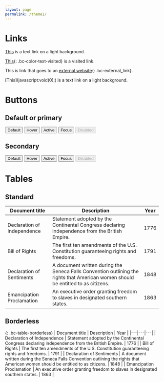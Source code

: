 ```yaml
---
layout: page
permalink: /theme1/
---
```

# Links

[This](javascript:void(0);) is a text link on a light background.

[This](https://18f.gsa.gov){: .bc-color-text-visited} is a visited link.

This is link that goes to an [external website](https://18f.gsa.gov){: .bc-external_link}.

<div class="bc-background-dark" markdown="1">
  [This](javascript:void(0);) is a text link on a light background.
</div>

# Buttons
## Default or primary
<button class="">Default</button>
<button class=" bc-button-hover">Hover</button>
<button class=" bc-button-active">Active</button>
<button class=" bc-focus">Focus</button>
<button class="" disabled>Disabled</button>
## Secondary
<button class="bc-button-secondary">Default</button>
<button class="bc-button-secondary bc-button-hover">Hover</button>
<button class="bc-button-secondary bc-button-active">Active</button>
<button class="bc-button-secondary bc-focus">Focus</button>
<button class="bc-button-secondary" disabled>Disabled</button>

# Tables
## Standard

| Document title  | Description  | Year |
|---|---|---|
| Declaration of Independence  | Statement adopted by the Continental Congress declaring independence from the British Empire. | 1776 |
|  Bill of Rights | The first ten amendments of the U.S. Constitution guaranteeing rights and freedoms. | 1791 |
| Declaration of Sentiments  | A document written during the Seneca Falls Convention outlining the rights that American women should be entitled to as citizens. | 1848 |
| Emancipation Proclamation  | An executive order granting freedom to slaves in designated southern states. | 1863 |

## Borderless

{: .bc-table-borderless}
| Document title  | Description  | Year |
|---|---|---|
| Declaration of Independence  | Statement adopted by the Continental Congress declaring independence from the British Empire. | 1776 |
|  Bill of Rights | The first ten amendments of the U.S. Constitution guaranteeing rights and freedoms. | 1791 |
| Declaration of Sentiments  | A document written during the Seneca Falls Convention outlining the rights that American women should be entitled to as citizens. | 1848 |
| Emancipation Proclamation  | An executive order granting freedom to slaves in designated southern states. | 1863 |
